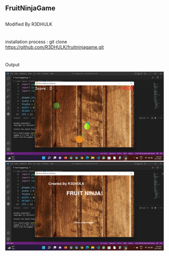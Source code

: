 ## FruitNinjaGame
##
Modified By R3DHULK
#
installation process : git clone https://github.com/R3DHULK/fruitninjagame.git
#
Output

![](game%20ui.png)
![](interface.png)